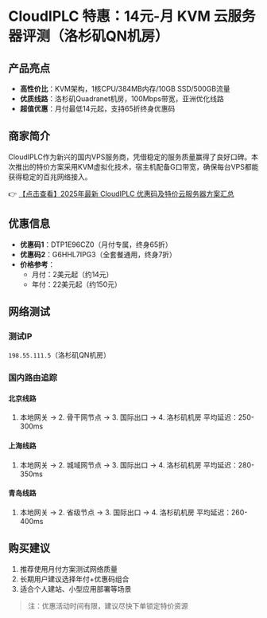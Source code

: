 # CloudIPLC 特惠：14元-月 KVM 云服务器评测（洛杉矶QN机房）

## 产品亮点
- **高性价比**：KVM架构，1核CPU/384MB内存/10GB SSD/500GB流量
- **优质线路**：洛杉矶Quadranet机房，100Mbps带宽，亚洲优化线路
- **超值优惠**：月付最低14元起，支持65折终身优惠码

## 商家简介
CloudIPLC作为新兴的国内VPS服务商，凭借稳定的服务质量赢得了良好口碑。本次推出的特价方案采用KVM虚拟化技术，宿主机配备G口带宽，确保每台VPS都能获得稳定的百兆网络接入。

👉 [【点击查看】2025年最新 CloudIPLC 优惠码及特价云服务器方案汇总](https://bit.ly/cloudiplc)

## 优惠信息
- **优惠码1**：DTP1E96CZ0（月付专属，终身65折）
- **优惠码2**：G6HHL7IPG3（全套餐通用，终身7折）
- **价格参考**：
  - 月付：2美元起（约14元）
  - 年付：22美元起（约150元）

## 网络测试
### 测试IP
`198.55.111.5`（洛杉矶QN机房）

### 国内路由追踪
#### 北京线路

1. 本地网关 → 2. 骨干网节点 → 3. 国际出口 → 4. 洛杉矶机房
平均延迟：250-300ms

#### 上海线路

1. 本地网关 → 2. 城域网节点 → 3. 国际出口 → 4. 洛杉矶机房
平均延迟：280-350ms

#### 青岛线路

1. 本地网关 → 2. 省级节点 → 3. 国际出口 → 4. 洛杉矶机房
平均延迟：260-400ms

## 购买建议
1. 推荐使用月付方案测试网络质量
2. 长期用户建议选择年付+优惠码组合
3. 适合个人建站、小型应用部署等场景

> 注：优惠活动时间有限，建议尽快下单锁定特价资源